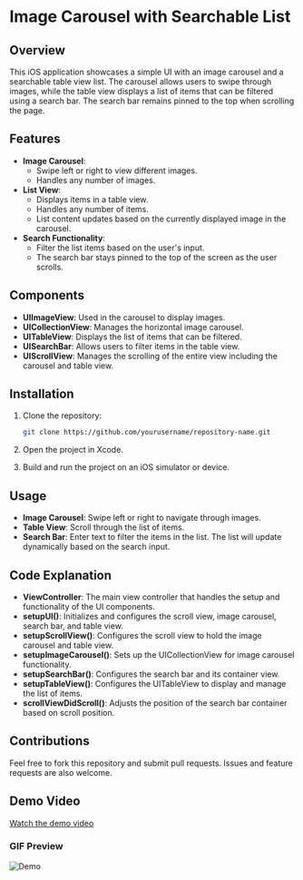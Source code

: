 # Image Carousel with Searchable List

## Overview

This iOS application showcases a simple UI with an image carousel and a searchable table view list. The carousel allows users to swipe through images, while the table view displays a list of items that can be filtered using a search bar. The search bar remains pinned to the top when scrolling the page.

## Features

- **Image Carousel**: 
  - Swipe left or right to view different images.
  - Handles any number of images.
- **List View**:
  - Displays items in a table view.
  - Handles any number of items.
  - List content updates based on the currently displayed image in the carousel.
- **Search Functionality**:
  - Filter the list items based on the user's input.
  - The search bar stays pinned to the top of the screen as the user scrolls.

## Components

- **UIImageView**: Used in the carousel to display images.
- **UICollectionView**: Manages the horizontal image carousel.
- **UITableView**: Displays the list of items that can be filtered.
- **UISearchBar**: Allows users to filter items in the table view.
- **UIScrollView**: Manages the scrolling of the entire view including the carousel and table view.

## Installation

1. Clone the repository:
    ```bash
    git clone https://github.com/yourusername/repository-name.git
    ```

2. Open the project in Xcode.

3. Build and run the project on an iOS simulator or device.

## Usage

- **Image Carousel**: Swipe left or right to navigate through images.
- **Table View**: Scroll through the list of items.
- **Search Bar**: Enter text to filter the items in the list. The list will update dynamically based on the search input.

## Code Explanation

- **ViewController**: The main view controller that handles the setup and functionality of the UI components.
- **setupUI()**: Initializes and configures the scroll view, image carousel, search bar, and table view.
- **setupScrollView()**: Configures the scroll view to hold the image carousel and table view.
- **setupImageCarousel()**: Sets up the UICollectionView for image carousel functionality.
- **setupSearchBar()**: Configures the search bar and its container view.
- **setupTableView()**: Configures the UITableView to display and manage the list of items.
- **scrollViewDidScroll()**: Adjusts the position of the search bar container based on scroll position.

## Contributions

Feel free to fork this repository and submit pull requests. Issues and feature requests are also welcome.
## Demo Video

[Watch the demo video](./demo.mp4)

### GIF Preview
![Demo](./demojif.gif)

